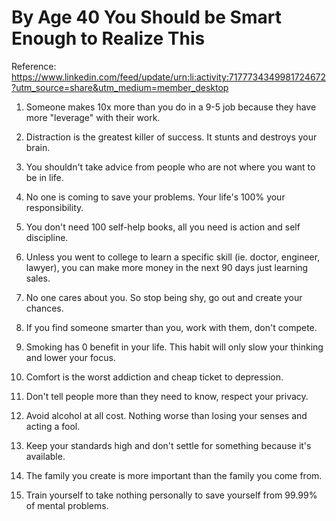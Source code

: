 
# By Age 40 You Should be Smart Enough to Realize This

Reference: https://www.linkedin.com/feed/update/urn:li:activity:7177734349981724672?utm_source=share&utm_medium=member_desktop

1. Someone makes 10x more than you do in a 9-5 job because they have more "leverage" with their work.

2. Distraction is the greatest killer of success. It stunts and destroys your brain.

3. You shouldn't take advice from people who are not where you want to be in life.

4. No one is coming to save your problems. Your life's 100% your responsibility.

5. You don't need 100 self-help books, all you need is action and self discipline.

6. Unless you went to college to learn a specific skill (ie. doctor, engineer, lawyer), you can make more money in the next 90 days just learning sales.

7. No one cares about you. So stop being shy, go out and create your chances.

8. If you find someone smarter than you, work with them, don't compete.

9. Smoking has 0 benefit in your life. This habit will only slow your thinking and lower your focus.

10. Comfort is the worst addiction and cheap ticket to depression.

11. Don't tell people more than they need to know, respect your privacy.

12. Avoid alcohol at all cost. Nothing worse than losing your senses and acting a fool.

13. Keep your standards high and don't settle for something because it's available.

14. The family you create is more important than the family you come from.

15. Train yourself to take nothing personally to save yourself from 99.99% of mental problems.
